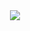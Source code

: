 <section align="center">
  <img src="https://github-readme-stats.vercel.app/api/top-langs/?username=Kusoden&theme=transparent&layout=compact&hide_border=true&text_color=FFFFFF&title_color=d1d1d1"/>
</section>

